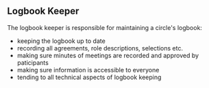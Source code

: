 ## Logbook Keeper

The logbook keeper is responsible for maintaining a circle's logbook:

* keeping the logbook up to date
* recording all agreements, role descriptions, selections etc.
* making sure minutes of meetings are recorded and approved by paticipants
* making sure information is accessible to everyone
* tending to all technical aspects of logbook keeping

